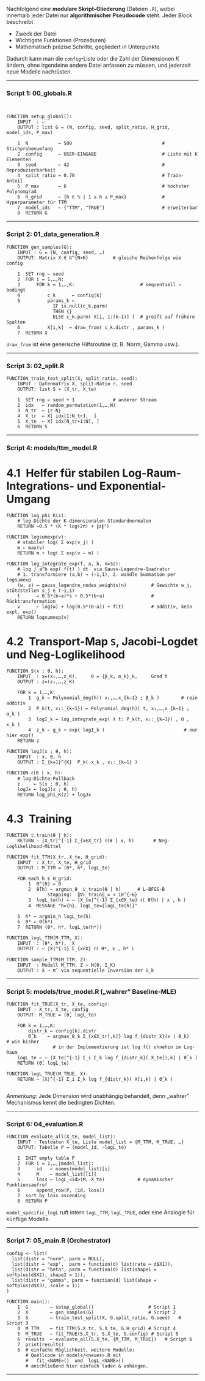 Nachfolgend eine **modulare Skript-Gliederung** (Dateien `.R`), wobei innerhalb jeder Datei nur **algorithmischer Pseudocode** steht.
Jeder Block beschreibt

* Zweck der Datei
* Wichtigste Funktionen (Prozeduren)
* Mathematisch präzise Schritte, gegliedert in Unterpunkte

Dadurch kann man die `config`-Liste oder die Zahl der Dimensionen $K$ ändern, ohne irgendeine andere Datei anfassen zu müssen, und jederzeit neue Modelle nachrüsten.

---

### **Script 1: 00\_globals.R**

```


FUNCTION setup_global():
    INPUT  : —
    OUTPUT : list G = (N, config, seed, split_ratio, H_grid, model_ids, P_max)

    1  N           ← 500                                 # Stichprobenumfang
    2  config      ← USER-EINGABE                        # Liste mit K Elementen
    3  seed        ← 42                                  # Reproduzierbarkeit
    4  split_ratio ← 0.70                                # Train-Anteil
    5  P_max       ← 6                                   # höchster Polynomgrad
    6  H_grid      ← {h ∈ ℕ | 1 ≤ h ≤ P_max}             # Hyperparameter für TTM
    7  model_ids   ← {"TTM", "TRUE"}                     # erweiterbar
    8  RETURN G
```

---

### **Script 2: 01\_data\_generation.R**

```
FUNCTION gen_samples(G):
    INPUT : G = (N, config, seed, …)
    OUTPUT: Matrix X ∈ ℝ^{N×K}         # gleiche Reihenfolge wie config

    1  SET rng ← seed
    2  FOR i = 1,…,N:
    3      FOR k = 1,…,K:                        # sequentiell ⇒ bedingt
    4          c_k      ← config[k]
    5          params_k ←
                 IF is.null(c_k.parm)
                 THEN {}
                 ELSE c_k.parm( X[i, 1:(k−1)] )  # greift auf frühere Spalten
    6          X[i,k]  ← draw_from( c_k.distr , params_k )
    7  RETURN X
```

*`draw_from`* ist eine generische Hilfsroutine (z. B. Norm, Gamma usw.).

---

### **Script 3: 02\_split.R**

```
FUNCTION train_test_split(X, split_ratio, seed):
    INPUT : Datenmatrix X, split-Ratio r, seed
    OUTPUT: list S = (X_tr, X_te)

    1  SET rng ← seed + 1              # anderer Stream
    2  idx   ← random_permutation(1,…,N)
    3  N_tr  ← ⌊r·N⌋
    4  X_tr  ← X[ idx[1:N_tr],  ]
    5  X_te  ← X[ idx[N_tr+1:N], ]
    6  RETURN S
```

---

### **Script 4: models/ttm\_model.R**  

# 4.1 Helfer für stabilen Log-Raum-Integrations- und Exponential-Umgang

```
FUNCTION log_phi_K(z):
    # log-Dichte der K-dimensionalen Standardnormalen
    RETURN −0.5 * (K * log(2π) + ∥z∥²)

FUNCTION logsumexp(v):
    # stabiler log( Σ exp(v_j) )
    m ← max(v)
    RETURN m + log( Σ exp(v − m) )

FUNCTION log_integrate_exp(f, a, b, n=32):
    # log ∫_a^b exp( f(t) ) dt  via Gauss-Legendre-Quadratur
    # 1. transformiere (a,b) → (−1,1), 2. wandle Summation per logsumexp
    (w, s) ← gauss_legendre_nodes_weights(n)         # Gewichte w_j, Stütz­stellen s_j ∈ (−1,1)
    t      ← 0.5*(b−a)*s + 0.5*(b+a)                 # Rücktransformation
    v      ← log(w) + log(0.5*(b−a)) + f(t)          # additiv, kein expl. exp()
    RETURN logsumexp(v)
```

# 4.2 Transport-Map `S`, Jacobi‐Logdet und Neg-Loglikelihood

```
FUNCTION S(x ; θ, h):
    INPUT  : x=(x₁,…,x_K),     θ = {β_k, α_k}_k,     Grad h
    OUTPUT : z=(z₁,…,z_K)

    FOR k = 1,…,K:
        1  g_k ← Polynomial_deg(h)( x₁,…,x_{k−1} ; β_k )        # rein additiv
        2  P_k(t, x₁:_{k−1}) ← Polynomial_deg(h)( t, x₁,…,x_{k−1} ; α_k )
        3  logI_k ← log_integrate_exp( λ t: P_k(t, x₁:_{k−1}) , 0 , x_k )
        4  z_k ← g_k + exp( logI_k )                             # nur hier exp()
    RETURN z
```

```
FUNCTION logJ(x ; θ, h):
    INPUT  : x, θ, h
    OUTPUT : Σ_{k=1}^{K}  P_k( x_k , x₁:_{k−1} )
```

```
FUNCTION ℓ(θ | x, h):
    # log-Dichte‐Pullback
    z     ← S(x ; θ, h)
    logJx ← logJ(x ; θ, h)
    RETURN log_phi_K(z) + logJx
```

# 4.3 Training
```
FUNCTION 𝔏_train(θ | h):
    RETURN − |X_tr|^{-1} Σ_{x∈X_tr} ℓ(θ | x, h)       # Neg-Loglikelihood‐Mittel
```

```
FUNCTION fit_TTM(X_tr, X_te, H_grid):
    INPUT  : X_tr, X_te, H_grid
    OUTPUT : M_TTM = (θ*, h*, logL_te)

    FOR each h ∈ H_grid:
        1  θ^(0) ← 0
        2  θ̂(h) ← argmin_θ  𝔏_train(θ | h)      # L-BFGS-B
               stopping:  ‖∇𝔏_train‖_∞ < 10^{−6}
        3  logL_te(h) ← − |X_te|^{-1} Σ_{x∈X_te} ℓ( θ̂(h) | x , h )
        4  MESSAGE "h={h}, logL_te={logL_te(h)}"

    5  h* ← argmin_h logL_te(h)
    6  θ* ← θ̂(h*)
    7  RETURN (θ*, h*, logL_te(h*))
```

```
FUNCTION logL_TTM(M_TTM, X):
    INPUT  : (θ*, h*),  X
    OUTPUT : − |X|^{-1} Σ_{x∈X} ℓ( θ*, x , h* )
```
```
FUNCTION sample_TTM(M_TTM, Z):
    INPUT  : Modell M_TTM, Z ~ N(0, I_K)
    OUTPUT : X ~ π̂  via sequentielle Inversion der S_k
```

---

### **Script 5: models/true\_model.R**  („wahrer“ Baseline-MLE)

```
FUNCTION fit_TRUE(X_tr, X_te, config):
    INPUT : X_tr, X_te, config
    OUTPUT: M_TRUE = (Θ̂, logL_te)

    FOR k = 1,…,K:
        distr_k ← config[k].distr
        Θ̂_k    ← argmax_θ_k Σ_{x∈X_tr[,k]} log f_{distr_k}(x | θ_k)   # wie bisher
                 # in der Implementierung ist log f() ohnehin im Log-Raum
    logL_te ← − |X_te|^{-1} Σ_i Σ_k log f_{distr_k}( X_te[i,k] | Θ̂_k )
    RETURN (Θ̂, logL_te)

FUNCTION logL_TRUE(M_TRUE, X):
    RETURN − |X|^{-1} Σ_i Σ_k log f_{distr_k}( X[i,k] | Θ̂_k )


```

*Anmerkung:* Jede Dimension wird unabhängig behandelt, denn „wahrer“ Mechanismus kennt die bedingten Dichten.

---

### **Script 6: 04\_evaluation.R**

```
FUNCTION evaluate_all(X_te, model_list):
    INPUT : Testdaten X_te, Liste model_list = {M_TTM, M_TRUE, …}
    OUTPUT: Tabelle P = (model_id, −logL_te)

    1  INIT empty table P
    2  FOR i = 1,…,|model_list|:
    3      id   ← names(model_list)[i]
    4      M    ← model_list[[i]]
    5      loss ← logL_<id>(M, X_te)            # dynamischer Funktionsaufruf
    6      append_row(P, (id, loss))
    7  sort_by loss ascending
    8  RETURN P
```

`model_specific_logL` ruft intern `logL_TTM`, `logL_TRUE`, oder eine Analogie für künftige Modelle.

---

### **Script 7: 05\_main.R**  (Orchestrator)

```
config <- list(
  list(distr = "norm", parm = NULL),
  list(distr = "exp",  parm = function(d) list(rate = d$X1)),
  list(distr = "beta", parm = function(d) list(shape1 = softplus(d$X2), shape2 = 1)),
  list(distr = "gamma", parm = function(d) list(shape = softplus(d$X3), scale = 1))
)

FUNCTION main():
    1  G        ← setup_global()                    # Script 1
    2  X        ← gen_samples(G)                    # Script 2
    3  S        ← train_test_split(X, G.split_ratio, G.seed)   # Script 3
    4  M_TTM    ← fit_TTM(S.X_tr, S.X_te, G.H_grid) # Script 4
    5  M_TRUE   ← fit_TRUE(S.X_tr, S.X_te, G.config) # Script 5
    6  results  ← evaluate_all(S.X_te, {M_TTM, M_TRUE})   # Script 6
    7  print(results)
    8  # einfache Möglichkeit, weitere Modelle:
       # Quellcode in models/<neues>.R mit
       #   fit_<NAME>()  und  logL_<NAME>()
       # anschließend hier einfach laden & anhängen.
```

---
